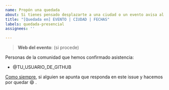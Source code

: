 ```yaml
---
name: Propón una quedada
about: Si tienes pensado desplazarte a una ciudad o un evento avisa al resto
title: "[Quedada en] EVENTO | CIUDAD | FECHAS"
labels: quedada-presencial
assignees: ''

---
```


> **Web del evento**: (si procede)

<!-- Mensaje opcional -->

Personas de la comunidad que hemos confirmado asistencia:
* @TU_USUARIO_DE_GITHUB

[Como siempre](https://github.com/ComBuildersES/punto-de-encuentro/blob/main/CONTRIBUTING.md#encuentros-presenciales), si alguien se apunta que  responda en este issue y hacemos por quedar 😄 .
